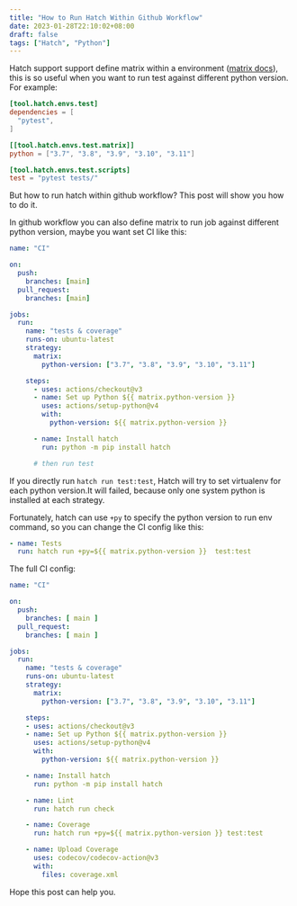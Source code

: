 ```yaml
---
title: "How to Run Hatch Within Github Workflow"
date: 2023-01-28T22:10:02+08:00
draft: false
tags: ["Hatch", "Python"]
---
```


Hatch support support define matrix within a environment ([matrix docs](https://hatch.pypa.io/latest/config/environment/advanced/#matrix)), this is so useful when you want to run test against different python version. For example:

```toml
[tool.hatch.envs.test]
dependencies = [
  "pytest",
]

[[tool.hatch.envs.test.matrix]]
python = ["3.7", "3.8", "3.9", "3.10", "3.11"]

[tool.hatch.envs.test.scripts]
test = "pytest tests/"
```

But how to run hatch within github workflow? This post will show you how to do it.

In github workflow you can also define matrix to run job against different python version,
maybe you want set CI like this:

```yaml
name: "CI"

on:
  push:
    branches: [main]
  pull_request:
    branches: [main]

jobs:
  run:
    name: "tests & coverage"
    runs-on: ubuntu-latest
    strategy:
      matrix:
        python-version: ["3.7", "3.8", "3.9", "3.10", "3.11"]

    steps:
      - uses: actions/checkout@v3
      - name: Set up Python ${{ matrix.python-version }}
        uses: actions/setup-python@v4
        with:
          python-version: ${{ matrix.python-version }}

      - name: Install hatch
        run: python -m pip install hatch

      # then run test
```
If you directly run `hatch run test:test`, Hatch will try to set virtualenv for each python version.It will failed, because only one system python is installed at each strategy.

Fortunately, hatch can use `+py` to specify the python version to run env command, so you can change the CI config like this:

```yaml
- name: Tests
  run: hatch run +py=${{ matrix.python-version }}  test:test
```

The full CI config:

```yaml
name: "CI"

on:
  push:
    branches: [ main ]
  pull_request:
    branches: [ main ]

jobs:
  run:
    name: "tests & coverage"
    runs-on: ubuntu-latest
    strategy:
      matrix:
        python-version: ["3.7", "3.8", "3.9", "3.10", "3.11"]

    steps:
    - uses: actions/checkout@v3
    - name: Set up Python ${{ matrix.python-version }}
      uses: actions/setup-python@v4
      with:
        python-version: ${{ matrix.python-version }}

    - name: Install hatch
      run: python -m pip install hatch

    - name: Lint
      run: hatch run check

    - name: Coverage
      run: hatch run +py=${{ matrix.python-version }} test:test

    - name: Upload Coverage
      uses: codecov/codecov-action@v3
      with:
        files: coverage.xml
```

Hope this post can help you.
